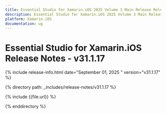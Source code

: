 ```yaml
---
title: Essential Studio for Xamarin.iOS 2025 Volume 3 Main Release Release Notes   - v31.1.17
description: Essential Studio for Xamarin.iOS 2025 Volume 3 Main Release Release Notes   - v31.1.17
platform: Xamarin.iOS
documentation: ug
---
```


# Essential Studio for Xamarin.iOS  Release Notes   - v31.1.17

{% include release-info.html date="September 01, 2025 "  version="v31.1.17" %}

{% directory path: _includes/release-notes/v31.1.17 %}

{% include {{file.url}} %}

{% enddirectory %}